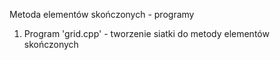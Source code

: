 Metoda elementów skończonych - programy

1. Program 'grid.cpp' - tworzenie siatki do metody elementów skończonych
